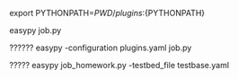 export PYTHONPATH=${PWD}/plugins:${PYTHONPATH}

easypy job.py

??????
easypy -configuration plugins.yaml job.py

?????
easypy job_homework.py -testbed_file testbase.yaml